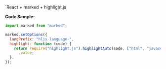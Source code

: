 `React + marked + highlight.js

**Code Sample:**

```javascript
import marked from "marked";

marked.setOptions({
  langPrefix: "hljs language-",
  highlight: function (code) {
    return require("highlight.js").highlightAuto(code, ["html", "javascript"])
      .value;
  },
});
```
